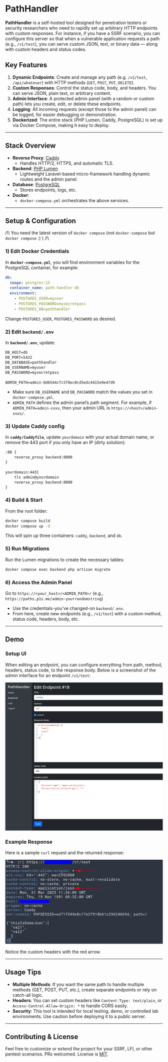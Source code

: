 # PathHandler

**PathHandler** is a self-hosted tool designed for penetration testers or security researchers who need to rapidly set up arbitrary HTTP endpoints with custom responses. For instance, if you have a SSRF scenario, you can configure this server so that when a vulnerable application requests a path (e.g., `/v1/test`), you can serve custom JSON, text, or binary data — along with custom headers and status codes.

## Key Features

1. **Dynamic Endpoints**: Create and manage any path (e.g. `/v1/test`, `/api/whatever`) with HTTP methods (`GET`, `POST`, `PUT`, `DELETE`).  
2. **Custom Responses**: Control the status code, body, and headers. You can serve JSON, plain text, or arbitrary content.  
3. **Admin Interface**: A protected admin panel (with a random or custom path) lets you create, edit, or delete these endpoints.  
4. **Logging**: All incoming requests (except those to the admin panel) can be logged, for easier debugging or demonstration.  
5. **Dockerized**: The entire stack (PHP Lumen, Caddy, PostgreSQL) is set up via Docker Compose, making it easy to deploy.

---

## Stack Overview

- **Reverse Proxy**: [Caddy](https://caddyserver.com/)  
  - Handles HTTP/2, HTTPS, and automatic TLS.  
- **Backend**: [PHP Lumen](https://lumen.laravel.com/)  
  - Lightweight Laravel-based micro-framework handling dynamic routes and the admin panel.  
- **Database**: [PostgreSQL](https://www.postgresql.org/)  
  - Stores endpoints, logs, etc.  
- **Docker**:  
  - `docker-compose.yml` orchestrates the above services.

---

## Setup & Configuration

/!\ You need the latest version of `docker compose` (not `docker-compose` but `docker compose` :) ) /!\

### 1) Edit Docker Credentials

In **`docker-compose.yml`**, you will find environment variables for the PostgreSQL container, for example:

```yaml
db:
  image: postgres:15
  container_name: path-handler-db
  environment:
    - POSTGRES_USER=myuser
    - POSTGRES_PASSWORD=mysecretpass
    - POSTGRES_DB=pathhandler
```

Change `POSTGRES_USER`, `POSTGRES_PASSWORD` as desired.

### 2) Edit `backend/.env`

In **`backend/.env`**, update:

```
DB_HOST=db
DB_PORT=5432
DB_DATABASE=pathhandler
DB_USERNAME=myuser
DB_PASSWORD=mysecretpass

ADMIN_PATH=admin-8d6544cfc5f8ec0cd5edc4415e9e47d9
```

- Make sure `DB_USERNAME` and `DB_PASSWORD` match the values you set in `docker-compose.yml`.  
- `ADMIN_PATH` defines the admin panel’s path segment. For example, if `ADMIN_PATH=admin-xxxx`, then your admin URL is `https://<host>/admin-xxxx/`.

### 3) Update Caddy config

In **`caddy/Caddyfile`**, update `yourdomain` with your actual domain name, or remove the 443 port if you only have an IP (dirty solution):

```
:80 {
    reverse_proxy backend:8000
}

yourdomain:443{
    tls admin@yourdomain
    reverse_proxy backend:8000
}
```

### 4) Build & Start

From the root folder:

```bash
docker compose build
docker compose up -d
```

This will spin up three containers: `caddy`, `backend`, and `db`.

### 5) Run Migrations

Run the Lumen migrations to create the necessary tables:

```bash
docker compose exec backend php artisan migrate
```

### 6) Access the Admin Panel

Go to `https://<your_host>/<ADMIN_PATH>/` (e.g., `https://paths.p1s.me/admin-yourrandomstring`)  
- Use the credentials-you've changed-on `backend/.env`.  
- From here, create new endpoints (e.g., `/v1/test`) with a custom method, status code, headers, body, etc.

---

## Demo

### Setup UI

When editing an endpoint, you can configure everything from path, method, headers, status code, to the response body. Below is a screenshot of the admin interface for an endpoint `/v1/test`:

![Demo Setup UI](/img/demo_setup.png)

### Example Response

Here is a sample `curl` request and the returned response:

![Demo Response](/img/demo_response.png)

Notice the custom headers with the red arrow.

---

## Usage Tips

- **Multiple Methods**: If you want the same path to handle multiple methods (GET, POST, PUT, etc.), create separate endpoints or rely on catch-all logic.  
- **Headers**: You can set custom headers like `Content-Type: text/plain`, or `Access-Control-Allow-Origin: *` to handle CORS easily.  
- **Security**: This tool is intended for local testing, demo, or controlled lab environments. Use caution before deploying it to a public server.

---

## Contributing & License

Feel free to customize or extend the project for your SSRF, LFI, or other pentest scenarios. PRs welcomed. License is [MIT](LICENSE).